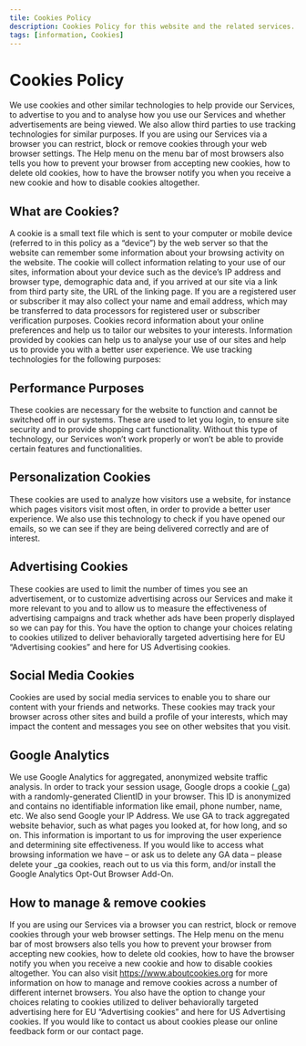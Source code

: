 ```yaml
---
tile: Cookies Policy
description: Cookies Policy for this website and the related services. This website can include advertising, supported content, paid inserts, affiliate links or other types of monetization.
tags: [information, Cookies]
---
```


# Cookies Policy

We use cookies and other similar technologies to help provide our Services, to advertise to you and to analyse how you use our Services and whether advertisements are being viewed. We also allow third parties to use tracking technologies for similar purposes. If you are using our Services via a browser you can restrict, block or remove cookies through your web browser settings. The Help menu on the menu bar of most browsers also tells you how to prevent your browser from accepting new cookies, how to delete old cookies, how to have the browser notify you when you receive a new cookie and how to disable cookies altogether.

## What are Cookies?

A cookie is a small text file which is sent to your computer or mobile device (referred to in this policy as a “device”) by the web server so that the website can remember some information about your browsing activity on the website. The cookie will collect information relating to your use of our sites, information about your device such as the device’s IP address and browser type, demographic data and, if you arrived at our site via a link from third party site, the URL of the linking page. If you are a registered user or subscriber it may also collect your name and email address, which may be transferred to data processors for registered user or subscriber verification purposes. Cookies record information about your online preferences and help us to tailor our websites to your interests. Information provided by cookies can help us to analyse your use of our sites and help us to provide you with a better user experience. We use tracking technologies for the following purposes:

## Performance Purposes

These cookies are necessary for the website to function and cannot be switched off in our systems. These are used to let you login, to ensure site security and to provide shopping cart functionality. Without this type of technology, our Services won’t work properly or won’t be able to provide certain features and functionalities.

## Personalization Cookies

These cookies are used to analyze how visitors use a website, for instance which pages visitors visit most often, in order to provide a better user experience. We also use this technology to check if you have opened our emails, so we can see if they are being delivered correctly and are of interest.

## Advertising Cookies

These cookies are used to limit the number of times you see an advertisement, or to customize advertising across our Services and make it more relevant to you and to allow us to measure the effectiveness of advertising campaigns and track whether ads have been properly displayed so we can pay for this. You have the option to change your choices relating to cookies utilized to deliver behaviorally targeted advertising here for EU “Advertising cookies” and here for US Advertising cookies.

## Social Media Cookies

Cookies are used by social media services to enable you to share our content with your friends and networks. These cookies may track your browser across other sites and build a profile of your interests, which may impact the content and messages you see on other websites that you visit.

## Google Analytics

We use Google Analytics for aggregated, anonymized website traffic analysis. In order to track your session usage, Google drops a cookie (\_ga) with a randomly-generated ClientID in your browser. This ID is anonymized and contains no identifiable information like email, phone number, name, etc. We also send Google your IP Address. We use GA to track aggregated website behavior, such as what pages you looked at, for how long, and so on. This information is important to us for improving the user experience and determining site effectiveness. If you would like to access what browsing information we have – or ask us to delete any GA data – please delete your \_ga cookies, reach out to us via this form, and/or install the Google Analytics Opt-Out Browser Add-On.

## How to manage & remove cookies

If you are using our Services via a browser you can restrict, block or remove cookies through your web browser settings. The Help menu on the menu bar of most browsers also tells you how to prevent your browser from accepting new cookies, how to delete old cookies, how to have the browser notify you when you receive a new cookie and how to disable cookies altogether. You can also visit https://www.aboutcookies.org for more information on how to manage and remove cookies across a number of different internet browsers. You also have the option to change your choices relating to cookies utilized to deliver behaviorally targeted advertising here for EU “Advertising cookies” and here for US Advertising cookies. If you would like to contact us about cookies please our online feedback form or our contact page.
